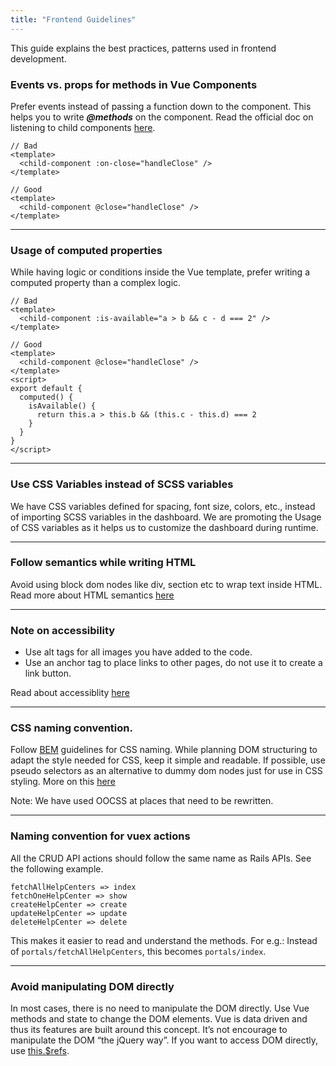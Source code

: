 ```yaml
---
title: "Frontend Guidelines"
---
```


This guide explains the best practices, patterns used in frontend development.

### Events vs. props for methods in Vue Components

Prefer events instead of passing a function down to the component. This helps you to write **_@methods_** on the component. Read the official doc on listening to child components [here](https://vuejs.org/v2/guide/components.html#Listening-to-Child-Components-Events).

```vue
// Bad
<template>
  <child-component :on-close="handleClose" />
</template>

// Good
<template>
  <child-component @close="handleClose" />
</template>
```

---

### Usage of computed properties

While having logic or conditions inside the Vue template, prefer writing a computed property than a complex logic.

```vue
// Bad
<template>
  <child-component :is-available="a > b && c - d === 2" />
</template>

// Good
<template>
  <child-component @close="handleClose" />
</template>
<script>
export default {
  computed() {
    isAvailable() {
      return this.a > this.b && (this.c - this.d) === 2
    }
  }
}
</script>
```

---

### Use CSS Variables instead of SCSS variables

We have CSS variables defined for spacing, font size, colors, etc., instead of importing SCSS variables in the dashboard. We are promoting the Usage of CSS variables as it helps us to customize the dashboard during runtime.

---

### Follow semantics while writing HTML

Avoid using block dom nodes like div, section etc to wrap text inside HTML. Read more about HTML semantics [here](https://www.html5rocks.com/en/features/semantics)

---

### Note on accessibility

- Use alt tags for all images you have added to the code.
- Use an anchor tag to place links to other pages, do not use it to create a link button.

Read about accessiblity [here](https://developers.google.com/web/fundamentals/accessibility)

---

### CSS naming convention.

Follow [BEM](http://getbem.com/naming/) guidelines for CSS naming. While planning DOM structuring to adapt the style needed for CSS, keep it simple and readable. If possible, use pseudo selectors as an alternative to dummy dom nodes just for use in CSS styling. More on this [here](https://developers.google.com/web/fundamentals/performance/rendering/reduce-the-scope-and-complexity-of-style-calculations)

Note: We have used OOCSS at places that need to be rewritten.

---

### Naming convention for vuex actions

All the CRUD API actions should follow the same name as Rails APIs. See the following example.

```
fetchAllHelpCenters => index
fetchOneHelpCenter => show
createHelpCenter => create
updateHelpCenter => update
deleteHelpCenter => delete
```

This makes it easier to read and understand the methods. For e.g.: Instead of `portals/fetchAllHelpCenters`, this becomes `portals/index`.

---

### Avoid manipulating DOM directly

In most cases, there is no need to manipulate the DOM directly. Use Vue methods and state to change the DOM elements. Vue is data driven and thus its features are built around this concept. It’s not encourage to manipulate the DOM “the jQuery way”. If you want to access DOM directly, use [this.$refs](https://vuejs.org/guide/essentials/template-refs.html#accessing-the-refs).
